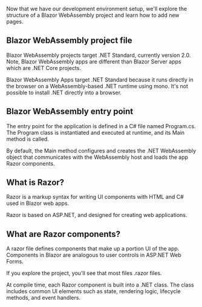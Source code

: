Now that we have our development environment setup, we'll explore the structure of a Blazor WebAssembly project and learn how to add new pages.

## Blazor WebAssembly project file

Blazor WebAssembly projects target .NET Standard, currently version 2.0. Note, Blazor WebAssembly apps are different than Blazor Server apps which are .NET Core projects.

Blazor WebAssembly Apps target .NET Standard because it runs directly in the browser on a WebAssembly-based .NET runtime using mono. It's not possible to install .NET directly into a browser.

## Blazor WebAssembly entry point 

The entry point for the application is defined in a C# file named Program.cs. The Program class is instantiated and executed at runtime, and its Main method is called. 

By default, the Main method configures and creates the .NET WebAssembly object that communicates with the WebAssembly host and loads the app Razor components.

## What is Razor?

Razor is a markup syntax for writing UI components with HTML and C# used in Blazor web apps.  

Razor is based on ASP.NET, and designed for creating web applications. 

## What are Razor components?

A razor file defines components that make up a portion UI of the app. Components in Blazor are analogous to user controls in ASP.NET Web Forms.

If you explore the project, you'll see that most files .razor files. 

At compile time, each Razor component is built into a .NET class. The class includes common UI elements such as state, rendering logic, lifecycle methods, and event handlers. 